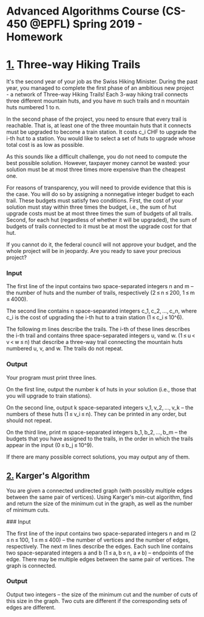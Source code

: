 # Advanced Algorithms Course (CS-450 @EPFL) Spring 2019 - Homework

# [1.](1_HikingTrails.py) Three-way Hiking Trails

It's the second year of your job as the Swiss Hiking Minister. During the past year, you managed to complete the first phase of an ambitious new project - a network of Three-way Hiking Trails! Each 3-way hiking trail connects three different mountain huts, and you have m such trails and n mountain huts numbered 1 to n.

In the second phase of the project, you need to ensure that every trail is reachable. That is, at least one of the three mountain huts that it connects must be upgraded to become a train station. It costs c_i CHF to upgrade the i-th hut to a station. You would like to select a set of huts to upgrade whose total cost is as low as possible.

As this sounds like a difficult challenge, you do not need to compute the best possible solution. However, taxpayer money cannot be wasted: your solution must be at most three times more expensive than the cheapest one.

For reasons of transparency, you will need to provide evidence that this is the case. You will do so by assigning a nonnegative integer budget to each trail. These budgets must satisfy two conditions. First, the cost of your solution must stay within three times the budget, i.e., the sum of hut upgrade costs must be at most three times the sum of budgets of all trails. Second, for each hut (regardless of whether it will be upgraded), the sum of budgets of trails connected to it must be at most the upgrade cost for that hut.

If you cannot do it, the federal council will not approve your budget, and the whole project will be in jeopardy. Are you ready to save your precious project?

### Input

The first line of the input contains two space-separated integers n and m – the number of huts and the number of trails, respectively (2 ≤ n ≤ 200, 1 ≤ m ≤ 4000).

The second line contains n space-separated integers c_1, c_2, ..., c_n, where c_i is the cost of upgrading the i-th hut to a train station (1 ≤ c_i ≤ 10^6).

The following m lines describe the trails. The i-th of these lines describes the i-th trail and contains three space-separated integers u, vand w. (1 ≤ u < v < w ≤ n) that describe a three-way trail connecting the mountain huts numbered u, v, and w. The trails do not repeat.

### Output

Your program must print three lines.

On the first line, output the number k of huts in your solution (i.e., those that you will upgrade to train stations).

On the second line, output k space-separated integers v_1, v_2, ..., v_k – the numbers of these huts (1 ≤ v_i ≤ n). They can be printed in any order, but should not repeat.

On the third line, print m space-separated integers b_1, b_2, ..., b_m – the budgets that you have assigned to the trails, in the order in which the trails appear in the input (0 ≤ b_j ≤ 10^9).

If there are many possible correct solutions, you may output any of them.



## [2.](2_KargersAlgo.py) Karger's Algorithm

You are given a connected undirected graph (with possibly multiple edges between the same pair of vertices). Using Karger's min-cut algorithm, find and return the size of the minimum cut in the graph, as well as the number of minimum cuts.

### Input

The first line of the input contains two space-separated integers n and m (2 ≤ n ≤ 100, 1 ≤ m ≤ 400) – the number of vertices and the number of edges, respectively. The next m lines describe the edges. Each such line contains two space-separated integers a and b (1 ≤ a, b ≤ n, a ≠ b) – endpoints of the edge. There may be multiple edges between the same pair of vertices. The graph is connected.

### Output

Output two integers – the size of the minimum cut and the number of cuts of this size in the graph. Two cuts are different if the corresponding sets of edges are different.
